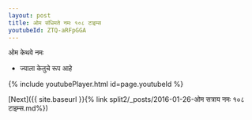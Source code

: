 ```yaml
---
layout: post
title: ओम संधिमते नमः १०८ टाइम्स
youtubeId: ZTQ-aRFpGGA
---
```

 
 
 ओम केथवे नमः  
 
 -  ज्याला केतुचे रूप आहे 
 
  
 
  
 
 
 
 
 
 


{% include youtubePlayer.html id=page.youtubeId %}
 
[Next]({{ site.baseurl }}{% link  split2/_posts/2016-01-26-ओम सत्राय नमः १०८ टाइम्स.md%})
 
